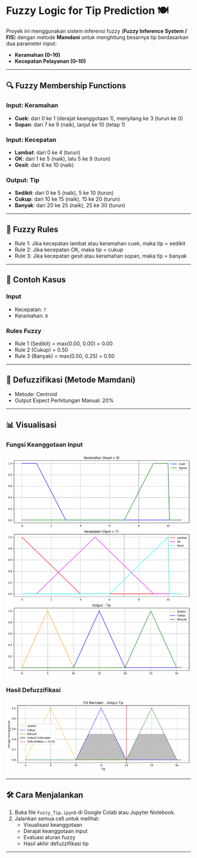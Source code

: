 # Fuzzy Logic for Tip Prediction 🍽️

Proyek ini menggunakan sistem inferensi fuzzy (**Fuzzy Inference System / FIS**) dengan metode **Mamdani** untuk menghitung besarnya tip berdasarkan dua parameter input:

- **Keramahan (0–10)**
- **Kecepatan Pelayanan (0–10)**

---

## 🔍 Fuzzy Membership Functions

### Input: Keramahan
- **Cuek**: dari 0 ke 1 (derajat keanggotaan 1), menyilang ke 3 (turun ke 0)
- **Sopan**: dari 7 ke 9 (naik), lanjut ke 10 (tetap 1)

### Input: Kecepatan
- **Lambat**: dari 0 ke 4 (turun)
- **OK**: dari 1 ke 5 (naik), lalu 5 ke 9 (turun)
- **Gesit**: dari 6 ke 10 (naik)

### Output: Tip
- **Sedikit**: dari 0 ke 5 (naik), 5 ke 10 (turun)
- **Cukup**: dari 10 ke 15 (naik), 15 ke 20 (turun)
- **Banyak**: dari 20 ke 25 (naik), 25 ke 30 (turun)

---

## 🧠 Fuzzy Rules
- Rule 1: Jika kecepatan lambat atau keramahan cuek, maka tip = sedikit
- Rule 2: Jika kecepatan OK, maka tip = cukup
- Rule 3: Jika kecepatan gesit atau keramahan sopan, maka tip = banyak

---

## 🧪 Contoh Kasus

### Input
- Kecepatan: `7`
- Keramahan: `8`

### Rules Fuzzy
- Rule 1 (Sedikit) = max(0.00, 0.00) = 0.00
- Rule 2 (Cukup) = 0.50
- Rule 3 (Banyak) = max(0.50, 0.25) = 0.50

---

## 🔢 Defuzzifikasi (Metode Mamdani)
- Metode: Centroid
- Output Expect Perhitungan Manual: 20%

---

## 📊 Visualisasi

### Fungsi Keanggotaan Input
![Keramahan dan Kecepatan](fuzzy_tip_1.png)

### Hasil Defuzzifikasi
![FIS Output](fuzzy_tip_2.png)

---

## 🛠️ Cara Menjalankan

1. Buka file `Fuzzy_Tip.ipynb` di Google Colab atau Jupyter Notebook.
2. Jalankan semua cell untuk melihat:
   - Visualisasi keanggotaan
   - Derajat keanggotaan input
   - Evaluasi aturan fuzzy
   - Hasil akhir defuzzifikasi tip

---
